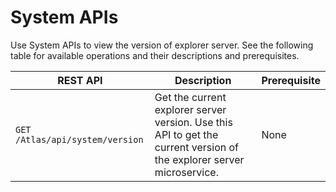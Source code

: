 # System APIs

Use System APIs to view the version of explorer server. See the following table for available operations and their descriptions and prerequisites.

|REST API|Description|Prerequisite|
|--------|-----------|-------------|
|`GET /Atlas/api/system/version`|Get the current explorer server version. Use this API to get the current version of the explorer server microservice.|None|
